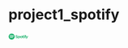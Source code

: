 # project1_spotify

<img src="https://github.com/hamdamoha/project1_spotify/blob/main/Readme%20images/Spotify_Logo_CMYK_Green.png" width="40">


